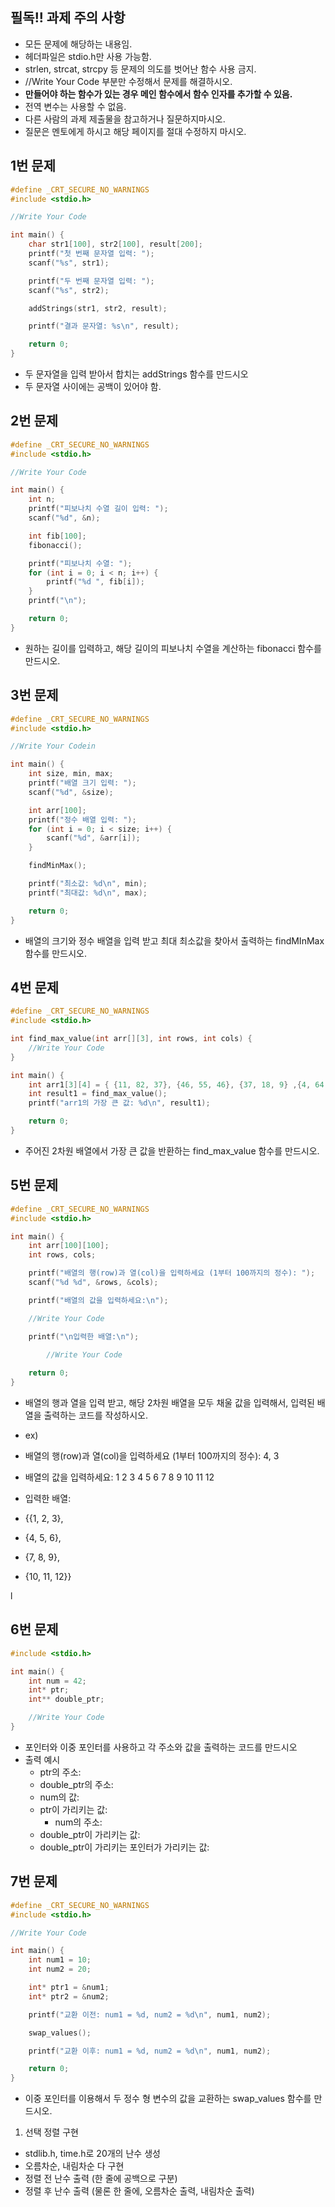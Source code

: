 ## 필독!! 과제 주의 사항

- 모든 문제에 해당하는 내용임.
- 헤더파일은 stdio.h만 사용 가능함.
- strlen, strcat, strcpy 등 문제의 의도를 벗어난 함수 사용 금지.
- //Write Your Code 부분만 수정해서 문제를 해결하시오.
- **만들어야 하는 함수가 있는 경우 메인 함수에서 함수 인자를 추가할 수 있음.**
- 전역 변수는 사용할 수 없음.
- 다른 사람의 과제 제출물을 참고하거나 질문하지마시오.
- 질문은 멘토에게 하시고 해당 페이지를 절대 수정하지 마시오.

## 1번 문제

```c
#define _CRT_SECURE_NO_WARNINGS
#include <stdio.h>

//Write Your Code

int main() {
    char str1[100], str2[100], result[200];
    printf("첫 번째 문자열 입력: ");
    scanf("%s", str1);

    printf("두 번째 문자열 입력: ");
    scanf("%s", str2);

    addStrings(str1, str2, result);

    printf("결과 문자열: %s\n", result);

    return 0;
}
```

- 두 문자열을 입력 받아서 합치는 addStrings 함수를 만드시오
- 두 문자열 사이에는 공백이 있어야 함.

## 2번 문제

```c
#define _CRT_SECURE_NO_WARNINGS
#include <stdio.h>

//Write Your Code

int main() {
    int n;
    printf("피보나치 수열 길이 입력: ");
    scanf("%d", &n);

    int fib[100];
    fibonacci();

    printf("피보나치 수열: ");
    for (int i = 0; i < n; i++) {
        printf("%d ", fib[i]);
    }
    printf("\n");

    return 0;
}
```

- 원하는 길이를 입력하고, 해당 길이의 피보나치 수열을 계산하는 fibonacci 함수를 만드시오.

## 3번 문제

```c
#define _CRT_SECURE_NO_WARNINGS
#include <stdio.h>

//Write Your Codein

int main() {
    int size, min, max;
    printf("배열 크기 입력: ");
    scanf("%d", &size);

    int arr[100];
    printf("정수 배열 입력: ");
    for (int i = 0; i < size; i++) {
        scanf("%d", &arr[i]);
    }

    findMinMax();

    printf("최소값: %d\n", min);
    printf("최대값: %d\n", max);

    return 0;
}
```

- 배열의 크기와 정수 배열을 입력 받고 최대 최소값을 찾아서 출력하는 findMInMax 함수를 만드시오.

## 4번 문제

```c
#define _CRT_SECURE_NO_WARNINGS
#include <stdio.h>

int find_max_value(int arr[][3], int rows, int cols) {
    //Write Your Code
}

int main() {
    int arr1[3][4] = { {11, 82, 37}, {46, 55, 46}, {37, 18, 9} ,{4, 64, 58}};
    int result1 = find_max_value();
    printf("arr1의 가장 큰 값: %d\n", result1);

    return 0;
}
```

- 주어진 2차원 배열에서 가장 큰 값을 반환하는 find_max_value 함수를 만드시오.

## 5번 문제

```c
#define _CRT_SECURE_NO_WARNINGS
#include <stdio.h>

int main() {
    int arr[100][100];
    int rows, cols;

    printf("배열의 행(row)과 열(col)을 입력하세요 (1부터 100까지의 정수): ");
    scanf("%d %d", &rows, &cols);

    printf("배열의 값을 입력하세요:\n");

    //Write Your Code

    printf("\n입력한 배열:\n");
    
		//Write Your Code

    return 0;
}
```

- 배열의 행과 열을 입력 받고, 해당 2차원 배열을 모두 채울 값을 입력해서, 입력된 배열을 출력하는 코드를 작성하시오.
- ex)

- 배열의 행(row)과 열(col)을 입력하세요 (1부터 100까지의 정수): 4, 3
- 배열의 값을 입력하세요: 1 2 3 4 5 6 7 8 9 10 11 12
- 입력한 배열:
- {{1, 2, 3},
- {4, 5, 6},
- {7, 8, 9},
- {10, 11, 12}}

l

## 6번 문제

```c
#include <stdio.h>

int main() {
    int num = 42;
    int* ptr;
    int** double_ptr;

    //Write Your Code
}
```

- 포인터와 이중 포인터를 사용하고 각 주소와 값을 출력하는 코드를 만드시오
- 출력 예시
    - ptr의 주소:
    - double_ptr의 주소:
    - num의 값:
    - ptr이 가리키는 값:
        - num의 주소:
    - double_ptr이 가리키는 값:
    - double_ptr이 가리키는 포인터가 가리키는 값:

## 7번 문제

```c
#define _CRT_SECURE_NO_WARNINGS
#include <stdio.h>

//Write Your Code

int main() {
    int num1 = 10;
    int num2 = 20;

    int* ptr1 = &num1;
    int* ptr2 = &num2;

    printf("교환 이전: num1 = %d, num2 = %d\n", num1, num2);

    swap_values();

    printf("교환 이후: num1 = %d, num2 = %d\n", num1, num2);

    return 0;
}
```

- 이중 포인터를 이용해서 두 정수 형 변수의 값을 교환하는 swap_values 함수를 만드시오.

1. 선택 정렬 구현
- stdlib.h, time.h로 20개의 난수 생성
- 오름차순, 내림차순 다 구현
- 정렬 전 난수 출력 (한 줄에 공백으로 구분)
- 정렬 후 난수 출력 (물론 한 줄에, 오름차순 출력, 내림차순 출력)
